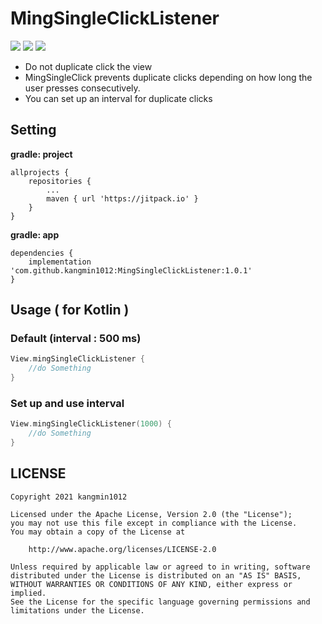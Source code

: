 # MingSingleClickListener
[![](https://jitpack.io/v/kangmin1012/MingSingleClick.svg)](https://jitpack.io/#kangmin1012/MingSingleClick) <img src="https://img.shields.io/badge/language-kotlin-blue"> <img src = "https://img.shields.io/badge/version-1.0.0-red">
- Do not duplicate click the view
- MingSingleClick prevents duplicate clicks depending on how long the user presses consecutively.
- You can set up an interval for duplicate clicks

## Setting
**gradle: project**
```
allprojects {
	repositories {
		...
		maven { url 'https://jitpack.io' }
	}
}
```
**gradle: app**
```
dependencies {
	implementation 'com.github.kangmin1012:MingSingleClickListener:1.0.1'
}
```

## Usage ( for Kotlin )

### Default (interval : 500 ms)
```kotlin
View.mingSingleClickListener {
    //do Something
}
```

### Set up and use interval
```kotlin
View.mingSingleClickListener(1000) {
    //do Something
}
```

## LICENSE
```
Copyright 2021 kangmin1012

Licensed under the Apache License, Version 2.0 (the "License");
you may not use this file except in compliance with the License.
You may obtain a copy of the License at

    http://www.apache.org/licenses/LICENSE-2.0

Unless required by applicable law or agreed to in writing, software
distributed under the License is distributed on an "AS IS" BASIS,
WITHOUT WARRANTIES OR CONDITIONS OF ANY KIND, either express or implied.
See the License for the specific language governing permissions and
limitations under the License.
```

